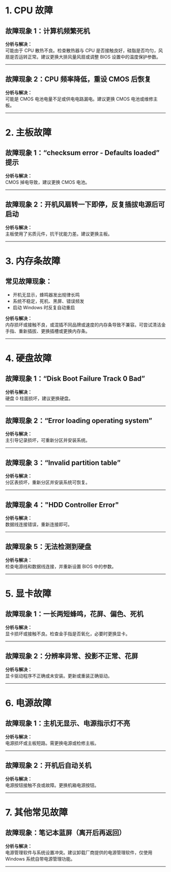 # 1. CPU 故障

## 故障现象 1：计算机频繁死机

**分析与解决：**  
可能由于 CPU 散热不良。检查散热器与 CPU 是否接触良好，硅脂是否均匀，风扇是否运转正常。建议更换大排风量风扇或调整 BIOS 设置中的温度保护参数。

---

## 故障现象 2：CPU 频率降低，重设 CMOS 后恢复

**分析与解决：**  
可能是 CMOS 电池电量不足或供电电路漏电。建议更换 CMOS 电池或维修主板。

---

# 2. 主板故障

## 故障现象 1：“checksum error - Defaults loaded” 提示

**分析与解决：**  
CMOS 掉电导致，建议更换 CMOS 电池。

---

## 故障现象 2：开机风扇转一下即停，反复插拔电源后可启动

**分析与解决：**  
主板使用了劣质元件，抗干扰能力差。建议更换主板。

---

# 3. 内存条故障

## 常见故障现象：

- 开机无显示，蜂鸣器发出规律长鸣  
- 系统不稳定，死机、黑屏、错误频发  
- 启动 Windows 时反复自动重启  

**分析与解决：**  
内存损坏或接触不良，或混插不同品牌或速度的内存条导致不兼容。可尝试清洁金手指、重新插拔、更换插槽或更换内存条。

---

# 4. 硬盘故障

## 故障现象 1：“Disk Boot Failure Track 0 Bad”

**分析与解决：**  
硬盘 0 柱面损坏，建议更换硬盘。

---

## 故障现象 2：“Error loading operating system”

**分析与解决：**  
主引导记录损坏，可重新分区并安装系统。

---

## 故障现象 3：“Invalid partition table”

**分析与解决：**  
分区表损坏，重新分区并安装系统可恢复。

---

## 故障现象 4："HDD Controller Error"

**分析与解决：**  
数据线连接错误，重新连接即可。

---

## 故障现象 5：无法检测到硬盘

**分析与解决：**  
检查电源线和数据线连接，并重新设置 BIOS 中的参数。

---

# 5. 显卡故障

## 故障现象 1：一长两短蜂鸣，花屏、偏色、死机

**分析与解决：**  
显卡损坏或接触不良。检查金手指是否氧化，必要时更换显卡。

---

## 故障现象 2：分辨率异常、投影不正常、花屏

**分析与解决：**  
显卡驱动程序不正确或未安装。更新或重装正确驱动。

---

# 6. 电源故障

## 故障现象 1：主机无显示、电源指示灯不亮

**分析与解决：**  
电源损坏或主板短路。需更换电源或检修主板。

---

## 故障现象 2：开机后自动关机

**分析与解决：**  
电源按钮接触不良或故障。更换机箱电源按钮。

---

# 7. 其他常见故障

## 故障现象：笔记本蓝屏（离开后再返回）

**分析与解决：**  
电源管理软件与系统设置冲突。建议卸载厂商提供的电源管理软件，仅使用 Windows 系统自带电源管理功能。

---
